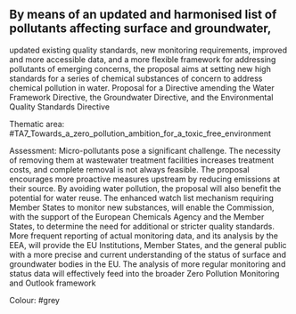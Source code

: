 ## By means of an updated and harmonised list of pollutants affecting surface and groundwater,
updated existing quality standards, new monitoring requirements, improved and more accessible data, and a more flexible framework for addressing pollutants of emerging concerns, the proposal aims at setting new high standards for a series of chemical substances of concern to address chemical pollution in water. Proposal for a Directive amending the Water Framework Directive, the Groundwater Directive, and the Environmental Quality Standards Directive

Thematic area: #TA7_Towards_a_zero_pollution_ambition_for_a_toxic_free_environment

Assessment: Micro-pollutants pose a significant challenge. The necessity of removing them
at wastewater treatment facilities increases treatment costs, and complete removal is not always feasible. The proposal encourages more proactive measures upstream by reducing emissions at their source. By avoiding water pollution, the proposal will also benefit the potential for water reuse. The enhanced watch list mechanism requiring Member States to monitor new substances, will enable
the Commission, with the support of the European Chemicals Agency and the Member States, to determine the need for additional or stricter quality standards. More frequent reporting of actual monitoring data, and its analysis by the EEA, will provide the EU Institutions, Member States, and the general public with a more precise and current understanding of the status of surface and groundwater bodies in the EU. The analysis of more regular monitoring and status data will effectively feed into the broader Zero Pollution Monitoring and Outlook framework

Colour: #grey
